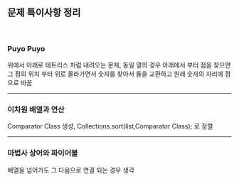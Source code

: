 ## 문제 특이사항 정리

</br>

### Puyo Puyo

위에서 아래로 테트리스 처럼 내려오는 문제, 동일 열의 경우 아래에서 부터 점을 찾으면 그 점의 위치 부터 위로 올라가면서 숫자를 찾아서 둘을 교환하고 원래 숫자의 자리에 점으로 바꿈

---

### 이차원 배열과 연산

Comparator Class 생성, Collections.sort(list,Comparator Class);
로 정렬

---

### 마법사 상어와 파이어볼

배열을 넘어가도 그 다음으로 연결 되는 경우 생각 
